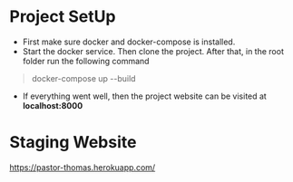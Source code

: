 # Project SetUp
- First make sure docker and docker-compose is installed.
- Start the docker service. Then clone the project. After that, in the root folder run the following command
> docker-compose up --build
- If everything went well, then the project website can be visited at **localhost:8000**

# Staging Website
https://pastor-thomas.herokuapp.com/
